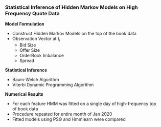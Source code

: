 ### Statistical Inference of Hidden Markov Models on High Frequency Quote Data


**Model Formulation**
- Construct Hidden Markov Models on the top of the book data
- Observation Vector at $t_i$
  - Bid Size 
  - Offer Size
  - OrderBook Imbalance
  - Spread

  
**Statistical Inference**
  - Baum-Welch Algorithm
  - Viterbi Dynamic Programming Algorithm

**Numerical Results**
  - For each feature HMM was fitted on a single day of high-frequency top of book data 
  - Procedure repeated for entire month of Jan 2020
  - Fitted models using PSG and Hmmlearn were compared
  

